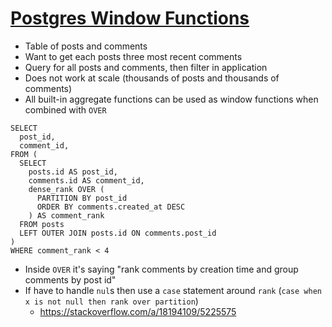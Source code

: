# [Postgres Window Functions](https://thoughtbot.com/blog/postgres-window-functions)

* Table of posts and comments
* Want to get each posts three most recent comments
* Query for all posts and comments, then filter in application
* Does not work at scale (thousands of posts and thousands of comments)
* All built-in aggregate functions can be used as window functions when combined with `OVER`

```psql
SELECT
  post_id,
  comment_id,
FROM (
  SELECT
    posts.id AS post_id,
    comments.id AS comment_id,
    dense_rank OVER (
      PARTITION BY post_id
      ORDER BY comments.created_at DESC
    ) AS comment_rank
  FROM posts
  LEFT OUTER JOIN posts.id ON comments.post_id
)
WHERE comment_rank < 4
```

* Inside `OVER` it's saying "rank comments by creation time and group comments by post id"
* If have to handle `nul`s then use a `case` statement around `rank` (`case when x is not null then rank over partition`)
  * https://stackoverflow.com/a/18194109/5225575
